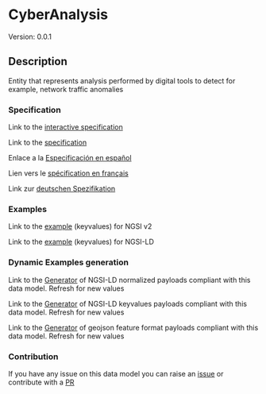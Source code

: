 # CyberAnalysis
Version: 0.0.1

## Description 

Entity that represents analysis performed by digital tools to detect for example, network traffic anomalies
### Specification

Link to the [interactive specification](https://swagger.lab.fiware.org/?url=https://github.com/smart-data-models/dataModel.RiskManagement/blob/master/CyberAnalysis/swagger.yaml)

Link to the [specification](https://github.com/smart-data-models/dataModel.RiskManagement/blob/master/CyberAnalysis/doc/spec.md)

Enlace a la [Especificación en español](https://github.com/smart-data-models/dataModel.RiskManagement/blob/master/CyberAnalysis/doc/spec_ES.md)

Lien vers le [spécification en français](https://github.com/smart-data-models/dataModel.RiskManagement/blob/master/CyberAnalysis/doc/spec_FR.md)

Link zur [deutschen Spezifikation](https://github.com/smart-data-models/dataModel.RiskManagement/blob/master/CyberAnalysis/doc/spec_DE.md)
### Examples

Link to the [example](https://github.com/smart-data-models/dataModel.RiskManagement/blob/master/CyberAnalysis/examples/example.json) (keyvalues) for NGSI v2

Link to the [example](https://github.com/smart-data-models/dataModel.RiskManagement/blob/master/CyberAnalysis/examples/example.jsonld) (keyvalues) for NGSI-LD
### Dynamic Examples generation

Link to the [Generator](https://smartdatamodels.org/extra/ngsi-ld_generator.php?schemaUrl=https://raw.githubusercontent.com/smart-data-models/dataModel.RiskManagement/master/CyberAnalysis/schema.json&email=info@smartdatamodels.org) of NGSI-LD normalized payloads compliant with this data model. Refresh for new values

Link to the [Generator](https://smartdatamodels.org/extra/ngsi-ld_generator_keyvalues.php?schemaUrl=https://raw.githubusercontent.com/smart-data-models/dataModel.RiskManagement/master/CyberAnalysis/schema.json&email=info@smartdatamodels.org) of NGSI-LD keyvalues payloads compliant with this data model. Refresh for new values

Link to the [Generator](https://smartdatamodels.org/extra/geojson_features_generator_v1.0.php?schemaUrl=https://raw.githubusercontent.com/smart-data-models/dataModel.RiskManagement/master/CyberAnalysis/schema.json&email=info@smartdatamodels.org) of geojson feature format payloads compliant with this data model. Refresh for new values
### Contribution

 If you have any issue on this data model you can raise an [issue](https://github.com/smart-data-models/dataModel.RiskManagement/issues)  or contribute with a [PR](https://github.com/smart-data-models/dataModel.RiskManagement/pulls)